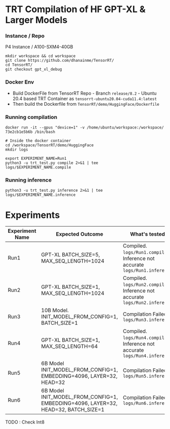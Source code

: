 # TRT Compilation of HF GPT-XL & Larger Models

### Instance  / Repo

P4 Instance / A100-SXM4-40GB
```
mkdir workspace && cd workspace
git clone https://github.com/dhanainme/TensorRT/
cd TensorRT/
git checkout gpt_xl_debug
```


### Docker Env

* Build DockerFile from TensorRT Repo - Branch `release/8.2` - Ubuntu 20.4 based TRT Container as `tensorrt-ubuntu20.04-cuda11.4:latest`
* Then build the Dockerfile from `TensorRT/demo/HuggingFace/Dockerfile` 


### Running compilation
```
docker run -it --gpus "device=1" -v /home/ubuntu/workspace:/workspace/ 73e2cb1e5b6b /bin/bash

# Inside the docker container
cd /workspace/TensorRT/demo/HuggingFace
mkdir logs

export EXPERIMENT_NAME=Run1
python3 -u trt_test.py compile 2>&1 | tee logs/$EXPERIMENT_NAME.compile
```

### Running inference
```
python3 -u trt_test.py inference 2>&1 | tee logs/$EXPERIMENT_NAME.inference
```



# Experiments

| Experiment Name| Expected Outcome | What's tested |
|------------|----------|---------------|
|Run1 | GPT-XL BATCH_SIZE=5, MAX_SEQ_LENGTH=1024| Compiled. `logs/Run1.compile`. Inference not accurate `logs/Run1.inference`|
|Run2 | GPT-XL BATCH_SIZE=1, MAX_SEQ_LENGTH=1024 | Compiled. `logs/Run2.compile`. Inference not accurate `logs/Run2.inference` |
|Run3 | 10B Model. INIT_MODEL_FROM_CONFIG=1, BATCH_SIZE=1 |Compilation Failed - `logs/Run3.inference`|
|Run4 | GPT-XL BATCH_SIZE=1, MAX_SEQ_LENGTH=64 |Compiled. `logs/Run4.compile`. Inference not accurate `logs/Run4.inference`|
|Run5 | 6B Model INIT_MODEL_FROM_CONFIG=1, EMBEDDING=4096, LAYER=32, HEAD=32| Compilation Failed - `logs/Run5.inference`|
|Run6 | 6B Model INIT_MODEL_FROM_CONFIG=1, EMBEDDING=4096, LAYER=32, HEAD=32, BATCH_SIZE=1|Compilation Failed - `logs/Run6.inference`|

TODO : Check Int8
